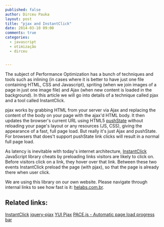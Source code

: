 ```yaml
---
published: false
author: Dirceu Pauka
layout: post
title: "pjax and InstantClick"
date: 2014-03-10 09:00
comments: true
categories:
  - javascript
  - otimização
  - dirceu 


---
```


The subject of Performance Optimization has a bunch of techniques and tools such as inlining (in cases where it is better to have just one file containing HTML, CSS and Javascript), spriting (when we join images of a page in just one image file) and Ajax (when new content is loaded in the background). In this article we will go into details of a technique called pjax and a tool called InstantClick.

<!--more-->

pjax works by grabbing HTML from your server via Ajax and replacing the content of the body on your page with the ajax'd HTML body. It then updates the browser's current URL using HTML5 [pushState](http://badassjs.com/post/840846392/location-hash-is-dead-long-live-html5-pushstate) without reloading your page's layout or any resources (JS, CSS), giving the appearance of a fast, full page load. But really it's just Ajax and pushState. For browsers that does't support pushState link clicks will result in a normal full page load.

As latency is inevitable with today's internet architecture, [InstantClick](http://instantclick.io/) JavaScript library cheats by preloading links visitors are likely to click on. Before visitors click on a link, they hover over that link. Between these two events InstantClick preload the page (with pjax), so that the page is already there when user click. 

We are using this library on our own website. Please navigate through internal links to see how fast is it: [helabs.com.br](http://helabs.com.br/).

## Related links:

[InstantClick](http://instantclick.io/)
[jquery-pjax](https://github.com/defunkt/jquery-pjax)
[YUI Pjax](http://yuilibrary.com/yui/docs/pjax/)
[PACE.js - Automatic page load progress bar](http://github.hubspot.com/pace/docs/welcome/)
